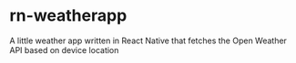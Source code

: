 # rn-weatherapp
A little weather app written in React Native that fetches the Open Weather API based on device location
